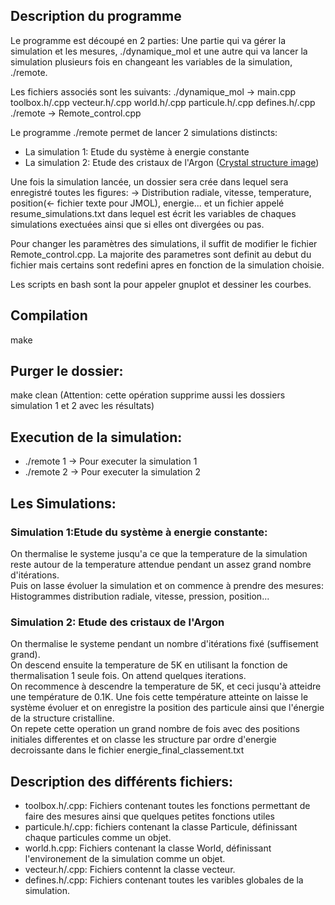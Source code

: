 ## Description du programme
Le programme est découpé en 2 parties: Une partie qui va gérer la simulation et les mesures, ./dynamique_mol et une autre qui va lancer la simulation plusieurs fois en changeant les variables de la simulation, ./remote.

Les fichiers associés sont les suivants:
./dynamique_mol -> main.cpp toolbox.h/.cpp vecteur.h/.cpp world.h/.cpp  particule.h/.cpp defines.h/.cpp
./remote -> Remote_control.cpp

Le programme ./remote permet de lancer 2 simulations distincts:
 * La simulation 1: Etude du système à energie constante
 * La simulation 2: Etude des cristaux de l'Argon (<a href="https://github.com/jbmorlot/Molecular-dynamics-study-of-energy-and-crystal-conformation-of-Argon-gas/blob/master/Resulats%20Simulation/Simulation2_Etude_reseaux_cristallins_argon/exemple_crystal_Argon.jpg">Crystal structure image</a>)

Une fois la simulation lancée, un dossier sera crée dans lequel sera enregistré toutes les figures:
-> Distribution radiale, vitesse, temperature, position(<- fichier texte pour JMOL), energie... et un fichier appelé resume_simulations.txt dans lequel est écrit les variables de chaques simulations exectuées ainsi que si elles ont divergées ou pas.

Pour changer les paramètres des simulations, il suffit de modifier le fichier Remote_control.cpp. La majorite des parametres sont definit au debut du fichier mais certains sont redefini apres en fonction de la simulation choisie.

Les scripts en bash sont la pour appeler gnuplot et dessiner les courbes.

## Compilation
make

## Purger le dossier:
make clean  (Attention: cette opération supprime aussi les dossiers simulation 1 et 2 avec les résultats)

## Execution de la simulation:
 * ./remote 1 -> Pour executer la simulation 1
 * ./remote 2 -> Pour executer la simulation 2

## Les Simulations:
### Simulation 1:Etude du système à energie constante:
On thermalise le systeme jusqu'a ce que la temperature de la simulation reste autour de la temperature attendue pendant un assez grand nombre d'itérations. \
Puis on lasse évoluer la simulation et on commence à prendre des mesures: Histogrammes distribution radiale, vitesse, pression, position...

### Simulation 2: Etude des cristaux de l'Argon
On thermalise le systeme pendant un nombre d'itérations fixé (suffisement grand).\
On descend ensuite la temperature de 5K en utilisant la fonction de thermalisation 1 seule fois. On attend quelques iterations.\
On recommence à descendre la temperature de 5K, et ceci jusqu'à atteidre une température de 0.1K.
Une fois cette température atteinte on laisse le système évoluer et on enregistre la position des particule ainsi que l'énergie de la structure cristalline.\
On repete cette operation un grand nombre de fois avec des positions initiales differentes et on classe les structure par ordre d'energie decroissante dans le fichier energie_final_classement.txt

## Description des différents fichiers:
 * toolbox.h/.cpp: Fichiers contenant toutes les fonctions permettant de faire des mesures ainsi que quelques petites fonctions utiles
 * particule.h/.cpp: fichiers contenant la classe Particule, définissant chaque particules comme un objet.
 * world.h.cpp: Fichiers contenant la classe World, définissant l'environement de la simulation comme un objet.
 * vecteur.h/.cpp: Fichiers contennt la classe vecteur.
 * defines.h/.cpp: Fichiers contenant toutes les varibles globales de la simulation.



